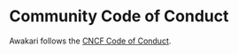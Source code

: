 # Community Code of Conduct

Awakari follows the [CNCF Code of Conduct](https://github.com/cncf/foundation/blob/master/code-of-conduct.md).